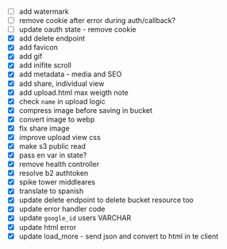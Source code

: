 - [ ] add watermark
- [ ] remove cookie after error during auth/callback?
- [ ] update oauth state - remove cookie
- [x] add delete endpoint
- [x] add favicon
- [x] add gif
- [x] add inifite scroll
- [x] add metadata - media and SEO
- [x] add share, individual view
- [x] add upload.html max weigth note
- [x] check `name` in upload logic
- [x] compress image before saving in bucket
- [x] convert image to webp
- [x] fix share image
- [x] improve upload view css
- [x] make s3 public read
- [x] pass en var in state?
- [x] remove health controller
- [x] resolve b2 authtoken
- [x] spike tower middleares
- [x] translate to spanish
- [x] update delete endpoint to delete bucket resource too
- [x] update error handler code
- [x] update `google_id` users VARCHAR
- [x] update html error
- [x] update load_more - send json and convert to html in te client

